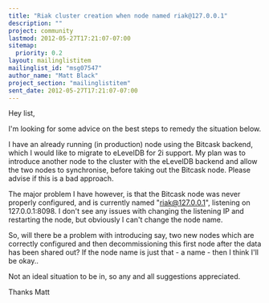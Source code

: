 ```yaml
---
title: "Riak cluster creation when node named riak@127.0.0.1"
description: ""
project: community
lastmod: 2012-05-27T17:21:07-07:00
sitemap:
  priority: 0.2
layout: mailinglistitem
mailinglist_id: "msg07547"
author_name: "Matt Black"
project_section: "mailinglistitem"
sent_date: 2012-05-27T17:21:07-07:00
---
```



Hey list,

I'm looking for some advice on the best steps to remedy the situation below.

I have an already running (in production) node using the Bitcask backend,
which I would like to migrate to eLevelDB for 2i support. My plan was to
introduce another node to the cluster with the eLevelDB backend and allow
the two nodes to synchronise, before taking out the Bitcask node. Please
advise if this is a bad approach.

The major problem I have however, is that the Bitcask node was never
properly configured, and is currently named "riak@127.0.0.1", listening on
127.0.0.1:8098. I don't see any issues with changing the listening IP and
restarting the node, but obviously I can't change the node name.

So, will there be a problem with introducing say, two new nodes which are
correctly configured and then decommissioning this first node after the
data has been shared out? If the node name is just that - a name - then I
think I'll be okay..

Not an ideal situation to be in, so any and all suggestions appreciated.

Thanks
Matt
